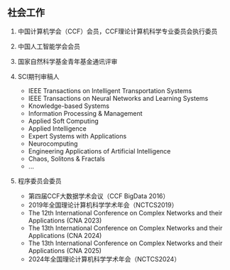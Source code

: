 ## 社会工作

1. 中国计算机学会（CCF）会员，CCF理论计算机科学专业委员会执行委员

2. 中国人工智能学会会员

3. 国家自然科学基金青年基金通讯评审

4. SCI期刊审稿人
   - IEEE Transactions on Intelligent Transportation Systems
   - IEEE Transactions on Neural Networks and Learning Systems
   - Knowledge-based Systems
   - Information Processing & Management
   - Applied Soft Computing
   - Applied Intelligence
   - Expert Systems with Applications
   - Neurocomputing
   - Engineering Applications of Artificial Intelligence
   - Chaos, Solitons & Fractals
   - ...

5. 程序委员会委员
   - 第四届CCF大数据学术会议（CCF BigData 2016）
   - 2019年全国理论计算机科学学术年会（NCTCS2019）
   - The 12th International Conference on Complex Networks and their Applications (CNA 2023)
   - The 13th International Conference on Complex Networks and their Applications (CNA 2024)
   - The 13th International Conference on Complex Networks and their Applications (CNA 2025)
   - 2024年全国理论计算机科学学术年会（NCTCS2024）
